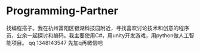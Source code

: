 # Programming-Partner
找编程搭子。我在杭州富阳区银湖科技园附近，寻找喜欢讨论技术和创意的程序员，业余一起探讨和编码。我主要使用C#，用unity开发游戏，用python做人工智能项目。
qq 1348143547   先加q再微信吧
